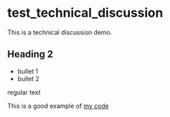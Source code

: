 # test_technical_discussion
This is a technical discussion demo.


## Heading 2

* bullet 1
* bullet 2

regular text

This is a good example of [my code](https://gist.github.com/robptrck/ff4b3b4bbdb1ff52dbc750a0e8168ac6)
